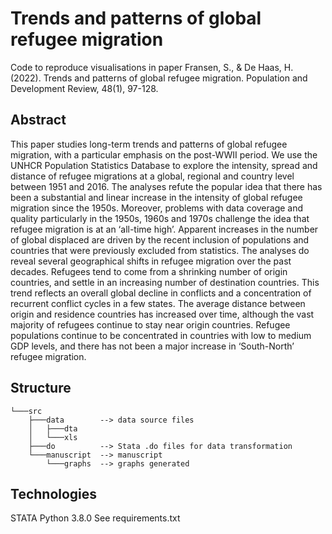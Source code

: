 # Trends and patterns of global refugee migration	

Code to reproduce visualisations in paper Fransen, S., & De Haas, H. (2022). Trends and patterns of global refugee migration. Population and Development Review, 48(1), 97-128.
## Abstract
This paper studies long-term trends and patterns of global refugee migration, with a particular emphasis on the post-WWII period. We use the UNHCR Population Statistics Database to explore the intensity, spread and distance of refugee migrations at a global, regional and country level between 1951 and 2016. The analyses refute the popular idea that there has been a substantial and linear increase in the intensity of global refugee migration since the 1950s. Moreover, problems with data coverage and quality particularly in the 1950s, 1960s and 1970s challenge the idea that refugee migration is at an ‘all-time high’. Apparent increases in the number of global displaced are driven by the recent inclusion of populations and countries that were previously excluded from statistics. The analyses do reveal several geographical shifts in refugee migration over the past decades. Refugees tend to come from a shrinking number of origin countries, and settle in an increasing number of destination countries. This trend reflects an overall global decline in conflicts and a concentration of recurrent conflict cycles in a few states. The average distance between origin and residence countries has increased over time, although the vast majority of refugees continue to stay near origin countries. Refugee populations continue to be concentrated in countries with low to medium GDP levels, and there has not been a major increase in ‘South-North’ refugee migration.



## Structure
```
└───src     
    ├───data        --> data source files
    │   ├───dta     
    │   └───xls
    ├───do          --> Stata .do files for data transformation
    └───manuscript  --> manuscript
        └───graphs  --> graphs generated
```



## Technologies

STATA
Python 3.8.0
See requirements.txt
